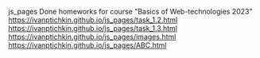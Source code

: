 js_pages
Done homeworks for course "Basics of Web-technologies 2023"
https://ivanptichkin.github.io/js_pages/task_1.2.html
https://ivanptichkin.github.io/js_pages/task_1.3.html
https://ivanptichkin.github.io/js_pages/images.html
https://ivanptichkin.github.io/js_pages/ABC.html
